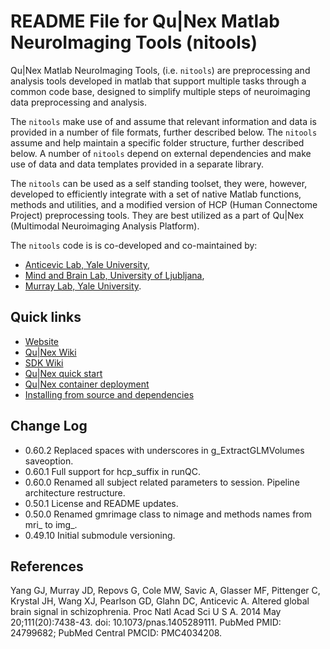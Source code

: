 # README File for Qu|Nex Matlab NeuroImaging Tools (nitools)

Qu|Nex Matlab NeuroImaging Tools, (i.e. `nitools`) are preprocessing and 
analysis tools developed in matlab that support multiple 
tasks through a common code base, designed to simplify multiple steps of 
neuroimaging data preprocessing and analysis.

The `nitools` make use of and assume that relevant information and data
is provided in a number of file formats, further described below. The `nitools` 
assume and help maintain a specific folder structure, further described below.
A number of `nitools` depend on external dependencies and make use of data and
data templates provided in a separate library.

The `nitools` can be used as a self standing toolset, they were, however,
developed to efficiently integrate with a set of native Matlab functions, methods and
utilities, and a modified version of HCP (Human Connectome Project)
preprocessing tools. They are best utilized as a part of Qu|Nex (Multimodal
Neuroimaging Analysis Platform).

The `nitools` code is is co-developed and co-maintained by:

* [Anticevic Lab, Yale University](http://anticeviclab.yale.edu/),
* [Mind and Brain Lab, University of Ljubljana](http://psy.ff.uni-lj.si/mblab/en),
* [Murray Lab, Yale University](https://medicine.yale.edu/lab/murray/).


Quick links
-----------

* [Website](http://qunex.yale.edu/)
* [Qu|Nex Wiki](https://bitbucket.org/oriadev/qunex/wiki/Home)
* [SDK Wiki](https://bitbucket.org/oriadev/qunexsdk/wiki/Home)
* [Qu|Nex quick start](https://bitbucket.org/oriadev/qunex/wiki/Overview/QuickStart.md)
* [Qu|Nex container deployment](https://bitbucket.org/oriadev/qunex/wiki/Overview/Installation.md)
* [Installing from source and dependencies](https://bitbucket.org/oriadev/qunex/wiki/Overview/Installation.md)


Change Log
----------

* 0.60.2  Replaced spaces with underscores in g_ExtractGLMVolumes saveoption.
* 0.60.1  Full support for hcp_suffix in runQC.
* 0.60.0  Renamed all subject related parameters to session. Pipeline architecture restructure.
* 0.50.1  License and README updates.
* 0.50.0  Renamed gmrimage class to nimage and methods names from mri_ to img_.
* 0.49.10 Initial submodule versioning.


References
----------

Yang GJ, Murray JD, Repovs G, Cole MW, Savic A, Glasser MF, Pittenger C,
Krystal JH, Wang XJ, Pearlson GD, Glahn DC, Anticevic A. Altered global brain
signal in schizophrenia. Proc Natl Acad Sci U S A. 2014 May 20;111(20):7438-43.
doi: 10.1073/pnas.1405289111. PubMed PMID: 24799682; PubMed Central PMCID:
PMC4034208.
